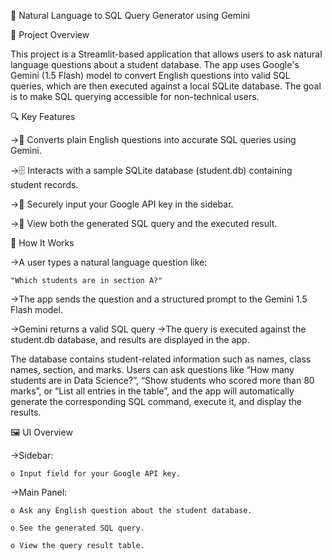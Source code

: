 🧠 Natural Language to SQL Query Generator using Gemini

📘 Project Overview

This project is a Streamlit-based application that allows users to ask natural language questions about a student database. The app uses Google's Gemini (1.5 Flash) model to convert English questions into valid SQL queries, which are then executed against a local SQLite database. The goal is to make SQL querying accessible for non-technical users.

🔍 Key Features

->🤖 Converts plain English questions into accurate SQL queries using Gemini.

->🗄️ Interacts with a sample SQLite database (student.db) containing student records.

->🔐 Securely input your Google API key in the sidebar.

->💬 View both the generated SQL query and the executed result.

🧠 How It Works

->A user types a natural language question like:

    "Which students are in section A?"

->The app sends the question and a structured prompt to the Gemini 1.5 Flash model.

->Gemini returns a valid SQL query
->The query is executed against the student.db database, and results are displayed in the app.

The database contains student-related information such as names, class names, section, and marks. Users can ask questions like “How many students are in Data Science?”, “Show students who scored more than 80 marks”, or “List all entries in the table”, and the app will automatically generate the corresponding SQL command, execute it, and display the results.

🖼️ UI Overview

->Sidebar:

    o Input field for your Google API key.

->Main Panel:

    o Ask any English question about the student database.

    o See the generated SQL query.

    o View the query result table.

